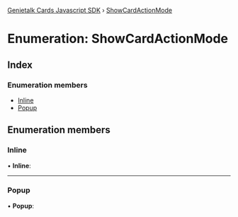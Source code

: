 [Genietalk Cards Javascript SDK](../README.md) › [ShowCardActionMode](showcardactionmode.md)

# Enumeration: ShowCardActionMode

## Index

### Enumeration members

* [Inline](showcardactionmode.md#inline)
* [Popup](showcardactionmode.md#popup)

## Enumeration members

###  Inline

• **Inline**:

___

###  Popup

• **Popup**:

